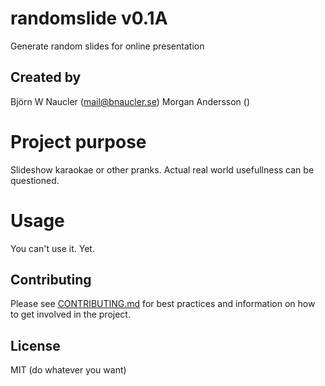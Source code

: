 # randomslide v0.1A
Generate random slides for online presentation

## Created by
Björn W Naucler (mail@bnaucler.se)
Morgan Andersson ()

# Project purpose
Slideshow karaokae or other pranks. Actual real world usefullness can be questioned.

# Usage
You can't use it. Yet.

## Contributing
Please see [CONTRIBUTING.md](CONTRIBUTING.md) for best practices and information on how to get involved in the project.

## License
MIT (do whatever you want)
